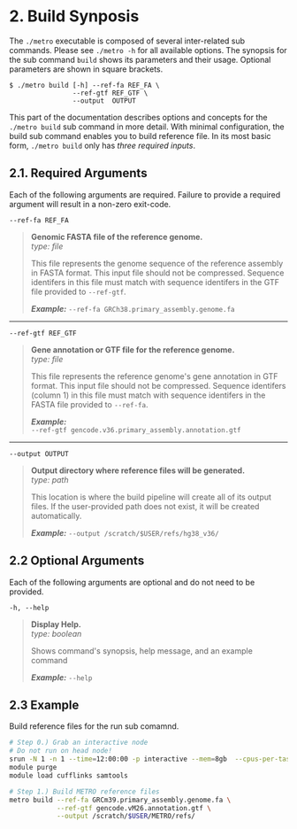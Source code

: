 # 2. Build Synposis

The `./metro` executable is composed of several inter-related sub commands. Please see `./metro -h` for all available options. The synopsis for the sub command `build` shows its parameters and their usage. Optional parameters are shown in square brackets.

```
$ ./metro build [-h] --ref-fa REF_FA \
                --ref-gtf REF_GTF \
                --output  OUTPUT 
```

This part of the documentation describes options and concepts for the `./metro build` sub command in more detail. With minimal configuration, the build sub command enables you to build reference file. In its most basic form, `./metro build` only has _three required inputs_.

## 2.1. Required Arguments

Each of the following arguments are required. Failure to provide a required argument will result in a non-zero exit-code.

`--ref-fa REF_FA`  
> **Genomic FASTA file of the reference genome.**  
> *type: file*
> 
> This file represents the genome sequence of the reference assembly in FASTA format. This input file should not be compressed. Sequence identifers in this file must match with sequence identifers in the GTF file provided to `--ref-gtf`.  
> 
> ***Example:***
> `--ref-fa GRCh38.primary_assembly.genome.fa`
--- 
`--ref-gtf REF_GTF`  
> **Gene annotation or GTF file for the reference genome.**  
> *type: file*
> 
> This file represents the reference genome's gene annotation in GTF format. This input file should not be compressed. Sequence identifers (column 1) in this file must match with sequence identifers in the FASTA file provided to `--ref-fa`.  
> 
> ***Example:***  
> `--ref-gtf gencode.v36.primary_assembly.annotation.gtf`
--- 
`--output OUTPUT`
> **Output directory where reference files will be generated.**  
> *type: path*
>   
> This location is where the build pipeline will create all of its output files. If the user-provided path does not exist, it will be created automatically.
> 
> ***Example:*** 
> `--output /scratch/$USER/refs/hg38_v36/`

## 2.2 Optional Arguments
Each of the following arguments are optional and do not need to be provided. 

`-h, --help`            
> **Display Help.**  
> *type: boolean*
> 
> Shows command's synopsis, help message, and an example command
> 
> ***Example:*** 
> `--help`

## 2.3 Example
Build reference files for the run sub comamnd.

```bash 
# Step 0.) Grab an interactive node
# Do not run on head node!
srun -N 1 -n 1 --time=12:00:00 -p interactive --mem=8gb  --cpus-per-task=4 --pty bash
module purge
module load cufflinks samtools

# Step 1.) Build METRO reference files
metro build --ref-fa GRCm39.primary_assembly.genome.fa \
            --ref-gtf gencode.vM26.annotation.gtf \
            --output /scratch/$USER/METRO/refs/
```
